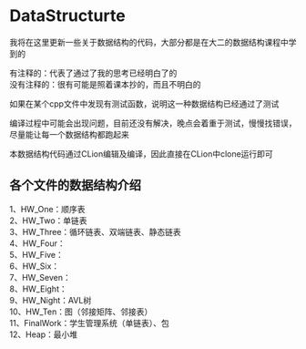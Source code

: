 # DataStructurte

我将在这里更新一些关于数据结构的代码，大部分都是在大二的数据结构课程中学到的  

有注释的：代表了通过了我的思考已经明白了的  
没有注释的：很有可能是照着课本抄的，而且不明白的  

如果在某个cpp文件中发现有测试函数，说明这一种数据结构已经通过了测试  

编译过程中可能会出现问题，目前还没有解决，晚点会着重于测试，慢慢找错误，尽量能让每一个数据结构都跑起来  

本数据结构代码通过CLion编辑及编译，因此直接在CLion中clone运行即可  

## 各个文件的数据结构介绍

1、HW_One：顺序表  
2、HW_Two：单链表  
3、HW_Three：循环链表、双端链表、静态链表  
4、HW_Four：  
5、HW_Five：  
6、HW_Six：  
7、HW_Seven：  
8、HW_Eight：  
9、HW_Night：AVL树  
10、HW_Ten：图（邻接矩阵、邻接表）  
11、FinalWork：学生管理系统（单链表）、包  
12、Heap：最小堆  


